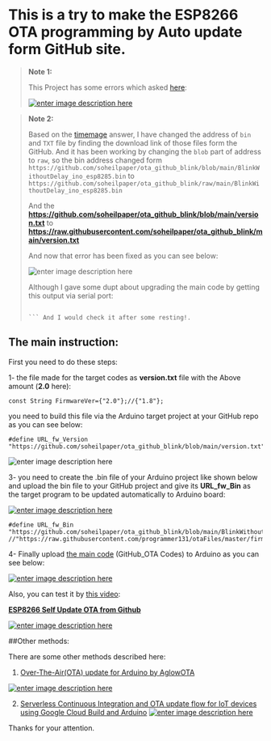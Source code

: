 # This is a try to make the ESP8266 OTA programming by Auto update form GitHub site.

>  **Note 1:**
> 
> This Project has some errors which asked [here][1]:
> 
> [![enter image description here][2]][2]


> **Note 2:**
> 
> Based on the
> [timemage](https://arduino.stackexchange.com/users/70020/timemage)
> answer, I have changed the address of `bin` and `TXT` file by finding
> the download link of those files form the GitHub. And it has been
> working by changing the `blob` part of address to `raw`, so the bin
> address changed form
> `https://github.com/soheilpaper/ota_github_blink/blob/main/BlinkWithoutDelay_ino_esp8285.bin`
> to
> `https://github.com/soheilpaper/ota_github_blink/raw/main/BlinkWithoutDelay_ino_esp8285.bin`
> 
> And the
> **https://github.com/soheilpaper/ota_github_blink/blob/main/version.txt**
> to 
> **https://raw.githubusercontent.com/soheilpaper/ota_github_blink/main/version.txt**
> 
> 
> And now that error has been fixed as you can see below:
> 
> ![enter image description here](https://i.stack.imgur.com/z6cw8.png)
> 
> Although I gave some dupt about upgrading the main code by getting
> this output via serial port:
> 
> ``` Device already on latest firmware version
> 
> ``` And I would check it after some resting!.


## The main instruction:

First you need to do these steps:

1- the file made for the target codes as **version.txt** file with the Above amount (**2.0** here):

```
const String FirmwareVer={"2.0"};//{"1.8"};

```
you need to build this file via the Arduino target project at your GitHub repo as you can see below:
```
#define URL_fw_Version "https://github.com/soheilpaper/ota_github_blink/blob/main/version.txt"

```

![enter image description here](https://i.stack.imgur.com/lqGKs.png)


3- you need to create the .bin file of your Arduino project like shown below and upload the bin file to your GitHub project and give its  **URL_fw_Bin** as the target program to be updated automatically to Arduino board:

[![enter image description here][3]][3]


    #define URL_fw_Bin "https://github.com/soheilpaper/ota_github_blink/blob/main/BlinkWithoutDelay.ino.esp8285.bin" //"https://raw.githubusercontent.com/programmer131/otaFiles/master/firmware.bin"

4- Finally upload [the main code][4] (GitHub_OTA Codes) to Arduino as you can see below:

[![enter image description here][5]][5]

Also, you can test it by [this video][6]:

[**ESP8266 Self Update OTA from Github**][6]


[![enter image description here][7]][7]


##Other methods:

There are some other methods described here:

 1. [Over-The-Air(OTA) update for Arduino by AglowOTA][8]

[![enter image description here][9]][9]

 2. [Serverless Continuous Integration and OTA update flow for IoT
    devices using Google Cloud Build and Arduino][10]
[![enter image description here][11]][11]

Thanks for your attention.


  [1]: https://arduino.stackexchange.com/questions/80890/error-101-server-did-not-report-size-from-ota-upgrade-framework-via-git-hub
  [2]: https://i.stack.imgur.com/8r8sI.png
  [3]: https://i.stack.imgur.com/LwYE9.png
  [4]: https://github.com/soheilpaper/ota_github_blink/blob/main/ESP_OTA_Github.ino
  [5]: https://i.stack.imgur.com/z72Rc.png
  [6]: https://www.youtube.com/watch?v=FuY6BobS-1k&feature=youtu.be
  [7]: https://i.stack.imgur.com/rUttb.png
  [8]: https://medium.com/@aglowbytickle/over-the-air-ota-for-arduino-by-aglowota-205eac78e664
  [9]: https://i.stack.imgur.com/pROfj.png
  [10]: https://medium.com/google-cloud/serverless-continuous-integration-and-ota-update-flow-using-google-cloud-build-and-arduino-d5e1cda504bf
  [11]: https://i.stack.imgur.com/9uXUO.png


